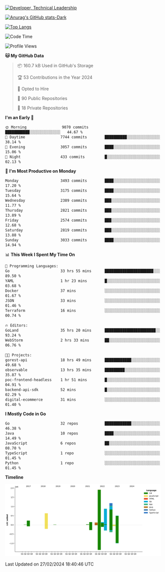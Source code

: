<div>
  <a href="https://www.linkedin.com/in/arielpineiro/" target="_blank" rel="nofollow noopener noreferrer">
    <img src="https://img.shields.io/badge/-LinkedIn-%230077B5?style=for-the-badge&logo=linkedin&logoColor=white" alt="Developer, Technical Leadership" title="Ariel Piñeiro">
  </a>
</div>

[![Anurag's GitHub stats-Dark](https://github-readme-stats.vercel.app/api?username=arielsrv&show_icons=true&theme=dark#gh-dark-mode-only)](https://github.com/anuraghazra/github-readme-stats#gh-dark-mode-only)

[![Top Langs](https://github-readme-stats.vercel.app/api/top-langs/?username=arielsrv&layout=compact&langs_count=10&theme=dark#gh-dark-mode-only)](https://github.com/anuraghazra/github-readme-stats&theme=dark#gh-dark-mode-only)

<!--START_SECTION:waka-->
![Code Time](http://img.shields.io/badge/Code%20Time-631%20hrs%2053%20mins-blue)

![Profile Views](http://img.shields.io/badge/Profile%20Views-2-blue)

**🐱 My GitHub Data** 

> 📦 160.7 kB Used in GitHub's Storage 
 > 
> 🏆 53 Contributions in the Year 2024
 > 
> 💼 Opted to Hire
 > 
> 📜 90 Public Repositories 
 > 
> 🔑 18 Private Repositories 
 > 
**I'm an Early 🐤** 

```text
🌞 Morning                9070 commits        ███████████░░░░░░░░░░░░░░   44.67 % 
🌆 Daytime                7744 commits        ██████████░░░░░░░░░░░░░░░   38.14 % 
🌃 Evening                3057 commits        ████░░░░░░░░░░░░░░░░░░░░░   15.06 % 
🌙 Night                  433 commits         █░░░░░░░░░░░░░░░░░░░░░░░░   02.13 % 
```
📅 **I'm Most Productive on Monday** 

```text
Monday                   3493 commits        ████░░░░░░░░░░░░░░░░░░░░░   17.20 % 
Tuesday                  3175 commits        ████░░░░░░░░░░░░░░░░░░░░░   15.64 % 
Wednesday                2389 commits        ███░░░░░░░░░░░░░░░░░░░░░░   11.77 % 
Thursday                 2821 commits        ███░░░░░░░░░░░░░░░░░░░░░░   13.89 % 
Friday                   2574 commits        ███░░░░░░░░░░░░░░░░░░░░░░   12.68 % 
Saturday                 2819 commits        ███░░░░░░░░░░░░░░░░░░░░░░   13.88 % 
Sunday                   3033 commits        ████░░░░░░░░░░░░░░░░░░░░░   14.94 % 
```


📊 **This Week I Spent My Time On** 

```text
💬 Programming Languages: 
Go                       33 hrs 55 mins      ██████████████████████░░░   89.50 % 
YAML                     1 hr 23 mins        █░░░░░░░░░░░░░░░░░░░░░░░░   03.68 % 
Docker                   37 mins             ░░░░░░░░░░░░░░░░░░░░░░░░░   01.67 % 
JSON                     33 mins             ░░░░░░░░░░░░░░░░░░░░░░░░░   01.46 % 
Terraform                16 mins             ░░░░░░░░░░░░░░░░░░░░░░░░░   00.74 % 

🔥 Editors: 
GoLand                   35 hrs 20 mins      ███████████████████████░░   93.24 % 
WebStorm                 2 hrs 33 mins       ██░░░░░░░░░░░░░░░░░░░░░░░   06.76 % 

🐱‍💻 Projects: 
gorest-api               18 hrs 49 mins      ████████████░░░░░░░░░░░░░   49.68 % 
observable               13 hrs 35 mins      █████████░░░░░░░░░░░░░░░░   35.87 % 
poc-frontend-headless    1 hr 51 mins        █░░░░░░░░░░░░░░░░░░░░░░░░   04.91 % 
backend-api-sdk          52 mins             █░░░░░░░░░░░░░░░░░░░░░░░░   02.29 % 
digital-ecommerce        31 mins             ░░░░░░░░░░░░░░░░░░░░░░░░░   01.40 % 
```

**I Mostly Code in Go** 

```text
Go                       32 repos            ████████████░░░░░░░░░░░░░   46.38 % 
Java                     10 repos            ████░░░░░░░░░░░░░░░░░░░░░   14.49 % 
JavaScript               6 repos             ██░░░░░░░░░░░░░░░░░░░░░░░   08.70 % 
TypeScript               1 repo              ░░░░░░░░░░░░░░░░░░░░░░░░░   01.45 % 
Python                   1 repo              ░░░░░░░░░░░░░░░░░░░░░░░░░   01.45 % 
```



**Timeline**

![Lines of Code chart](https://raw.githubusercontent.com/arielsrv/arielsrv/main/assets/bar_graph.png)


 Last Updated on 27/02/2024 18:40:46 UTC
<!--END_SECTION:waka-->
